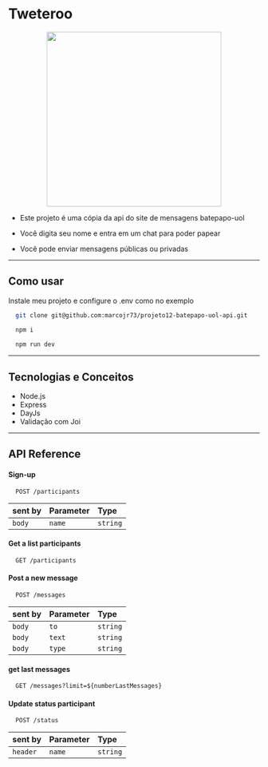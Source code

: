 
# Tweteroo

<p align="center">
   <img width=350 src="https://bootcampra.notion.site/image/https%3A%2F%2Fs3-us-west-2.amazonaws.com%2Fsecure.notion-static.com%2F089d96f5-8c2e-451d-be67-56fcedf3670e%2F919fa83bed3698c340186745cb0214b3-removebg-preview.png?table=block&id=88dcf7f3-e5dd-4dc0-a91a-1de8e91a0258&spaceId=f797e032-5eb2-4c9d-beb7-cd7181e19e47&width=250&userId=&cache=v2"/>
</p>


- Este projeto é uma cópia da api do site de mensagens batepapo-uol

- Você digita seu nome e entra em um chat para poder papear

- Você pode enviar mensagens públicas ou privadas

***

## Como usar

Instale meu projeto e configure o .env como no exemplo

```bash
  git clone git@github.com:marcojr73/projeto12-batepapo-uol-api.git
```

```bash
  npm i
  
  npm run dev
```

***

##	 Tecnologias e Conceitos

- Node.js
- Express
- DayJs
- Validação com Joi

***
    
## API Reference

#### Sign-up

```
  POST /participants
```

| sent by |Parameter | Type     |             
| :-------- |:-------- | :------- | 
| `body` |`name` | `string` |

#### Get a list participants

```
  GET /participants
```

#### Post a new message

```
  POST /messages
```

| sent by |Parameter | Type     |             
| :-------- |:-------- | :------- | 
| `body` |`to` | `string` |
| `body` |`text` | `string` |
| `body` |`type` | `string` |

#### get last messages

```
  GET /messages?limit=${numberLastMessages}
```
#### Update status participant

```
  POST /status
```

| sent by |Parameter | Type     |             
| :-------- |:-------- | :------- | 
| `header` |`name` | `string` |



